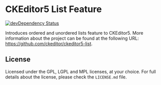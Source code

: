CKEditor5 List Feature
========================================

[![devDependency Status](https://david-dm.org/ckeditor/ckeditor5-list/dev-status.svg)](https://david-dm.org/ckeditor/ckeditor5-list#info=devDependencies)

Introduces ordered and unordered lists feature to CKEditor5. More information about the project can be found at the following URL: <https://github.com/ckeditor/ckeditor5-list>.

## License

Licensed under the GPL, LGPL and MPL licenses, at your choice. For full details about the license, please check the `LICENSE.md` file.
